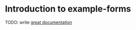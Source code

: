 # Introduction to example-forms

TODO: write [great documentation](http://jacobian.org/writing/what-to-write/)
